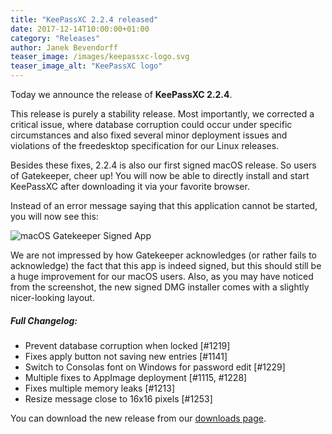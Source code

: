 ```yaml
---
title: "KeePassXC 2.2.4 released"
date: 2017-12-14T10:00:00+01:00
category: "Releases"
author: Janek Bevendorff
teaser_image: /images/keepassxc-logo.svg
teaser_image_alt: "KeePassXC logo"
---
```


Today we announce the release of **KeePassXC 2.2.4**.

This release is purely a stability release. Most importantly, we corrected a critical issue, where database corruption
could occur under specific circumstances and also fixed several minor deployment issues and violations of the
freedesktop specification for our Linux releases.

<!--more-->

Besides these fixes, 2.2.4 is also our first signed macOS release. So users of Gatekeeper, cheer up!
You will now be able to directly install and start KeePassXC after downloading it via your favorite browser.

Instead of an error message saying that this application cannot be started, you will now see this:

<p style="clear: left;">
<img alt="macOS Gatekeeper Signed App" src="{{ site.baseurl }}/blog/images/keepassxc-signed-mac.png">
</p>

We are not impressed by how Gatekeeper acknowledges (or rather fails to acknowledge) the fact that this app is indeed
signed, but this should still be a huge improvement for our macOS users.
Also, as you may have noticed from the screenshot, the new signed DMG installer comes with a slightly nicer-looking layout.

##### Full Changelog:
- Prevent database corruption when locked [#1219]
- Fixes apply button not saving new entries [#1141]
- Switch to Consolas font on Windows for password edit [#1229]
- Multiple fixes to AppImage deployment [#1115, #1228]
- Fixes multiple memory leaks [#1213]
- Resize message close to 16x16 pixels [#1253]

You can download the new release from our [downloads page](/download).
